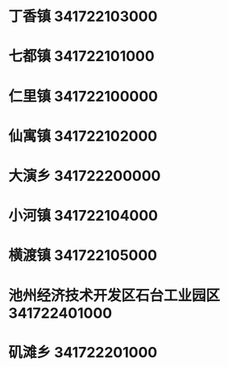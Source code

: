 # 丁香镇 341722103000
# 七都镇 341722101000
# 仁里镇 341722100000
# 仙寓镇 341722102000
# 大演乡 341722200000
# 小河镇 341722104000
# 横渡镇 341722105000
# 池州经济技术开发区石台工业园区 341722401000
# 矶滩乡 341722201000
